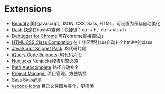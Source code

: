 # Extensions

- [Beautify](https://marketplace.visualstudio.com/items?itemName=HookyQR.beautify) 美化javascript, JSON, CSS, Sass, HTML，可设置为保存自动美化
- [Dash](https://marketplace.visualstudio.com/items?itemName=deerawan.vscode-dash) 快速在dash中查询；快捷键：ctrl + h、ctrl + alt + h
- [Debugger for Chrome](https://marketplace.visualstudio.com/items?itemName=msjsdiag.debugger-for-chrome) 可在chrome直接调试js
- [HTML CSS Class Completion](https://marketplace.visualstudio.com/items?itemName=Zignd.html-css-class-completion) 在工作区索引css自动补全html中的class
- [JavaScript Snippet Pack](https://marketplace.visualstudio.com/items?itemName=akamud.vscode-javascript-snippet-pack) JS代码片段
- [jQuery Code Snippets](https://marketplace.visualstudio.com/items?itemName=donjayamanne.jquerysnippets) JQ代码片段
- [Nunjucks](https://marketplace.visualstudio.com/items?itemName=ronnidc.nunjucks) Nunjucks模板引擎必须
- [Path Autocomplete](https://marketplace.visualstudio.com/items?itemName=ionutvmi.path-autocomplete) 路径自动补全
- [Project Manager](https://marketplace.visualstudio.com/items?itemName=alefragnani.project-manager) 项目管理，方便切换
- [Sass](https://marketplace.visualstudio.com/items?itemName=robinbentley.sass-indented) Sass必须
- [vscode-icons](https://marketplace.visualstudio.com/items?itemName=robertohuertasm.vscode-icons) 目录文件图片美化，更清晰

